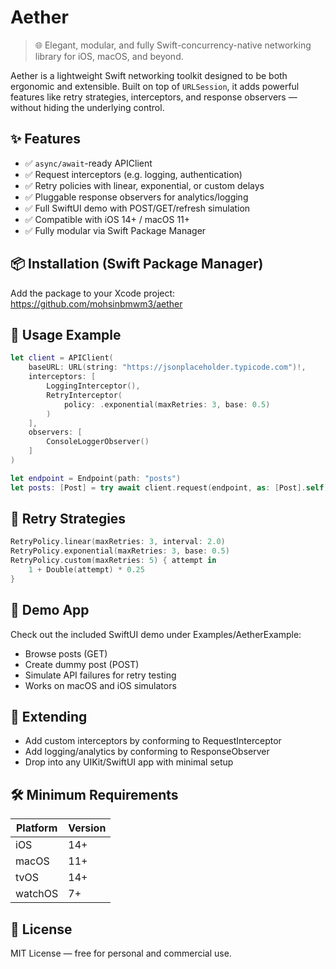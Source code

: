 # Aether

> 🌐 Elegant, modular, and fully Swift-concurrency-native networking library for iOS, macOS, and beyond.

Aether is a lightweight Swift networking toolkit designed to be both ergonomic and extensible. Built on top of `URLSession`, it adds powerful features like retry strategies, interceptors, and response observers — without hiding the underlying control.


## ✨ Features

- ✅ `async/await`-ready APIClient
- ✅ Request interceptors (e.g. logging, authentication)
- ✅ Retry policies with linear, exponential, or custom delays
- ✅ Pluggable response observers for analytics/logging
- ✅ Full SwiftUI demo with POST/GET/refresh simulation
- ✅ Compatible with iOS 14+ / macOS 11+
- ✅ Fully modular via Swift Package Manager

## 📦 Installation (Swift Package Manager)

Add the package to your Xcode project:
https://github.com/mohsinbmwm3/aether

## 🧱 Usage Example

```swift
let client = APIClient(
    baseURL: URL(string: "https://jsonplaceholder.typicode.com")!,
    interceptors: [
        LoggingInterceptor(),
        RetryInterceptor(
            policy: .exponential(maxRetries: 3, base: 0.5)
        )
    ],
    observers: [
        ConsoleLoggerObserver()
    ]
)

let endpoint = Endpoint(path: "posts")
let posts: [Post] = try await client.request(endpoint, as: [Post].self)
```

## 🔄 Retry Strategies
```swift
RetryPolicy.linear(maxRetries: 3, interval: 2.0)
RetryPolicy.exponential(maxRetries: 3, base: 0.5)
RetryPolicy.custom(maxRetries: 5) { attempt in
    1 + Double(attempt) * 0.25
}
```

## 📲 Demo App
Check out the included SwiftUI demo under Examples/AetherExample:

- Browse posts (GET)
- Create dummy post (POST)
- Simulate API failures for retry testing
- Works on macOS and iOS simulators

## 🔧 Extending
- Add custom interceptors by conforming to RequestInterceptor
- Add logging/analytics by conforming to ResponseObserver
- Drop into any UIKit/SwiftUI app with minimal setup

## 🛠 Minimum Requirements

| Platform | Version |
|----------|---------|
| iOS      | 14+     |
| macOS    | 11+     |
| tvOS     | 14+     |
| watchOS  | 7+      |

## 📄 License
MIT License — free for personal and commercial use.
